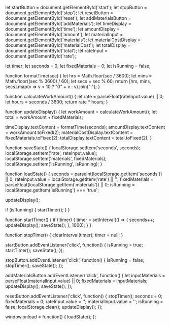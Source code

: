 let startButton = document.getElementById('start');
let stopButton = document.getElementById('stop');
let resetButton = document.getElementById('reset');
let addMaterialsButton = document.getElementById('addMaterials');
let timeDisplay = document.getElementById('time');
let amountDisplay = document.getElementById('amount');
let materialInput = document.getElementById('materials');
let materialCostDisplay = document.getElementById('materialCost');
let totalDisplay = document.getElementById('total');
let rateInput = document.getElementById('rate');

let timer;
let seconds = 0;
let fixedMaterials = 0;
let isRunning = false;

function formatTime(sec) {
  let hrs = Math.floor(sec / 3600);
  let mins = Math.floor((sec % 3600) / 60);
  let secs = sec % 60;
  return [hrs, mins, secs].map(v => v < 10 ? "0" + v : v).join(":");
}

function calculateWorkAmount() {
  let rate = parseFloat(rateInput.value) || 0;
  let hours = seconds / 3600;
  return rate * hours;
}

function updateDisplay() {
  let workAmount = calculateWorkAmount();
  let total = workAmount + fixedMaterials;

  timeDisplay.textContent = formatTime(seconds);
  amountDisplay.textContent = workAmount.toFixed(2);
  materialCostDisplay.textContent = fixedMaterials.toFixed(2);
  totalDisplay.textContent = total.toFixed(2);
}

function saveState() {
  localStorage.setItem('seconds', seconds);
  localStorage.setItem('rate', rateInput.value);
  localStorage.setItem('materials', fixedMaterials);
  localStorage.setItem('isRunning', isRunning);
}

function loadState() {
  seconds = parseInt(localStorage.getItem('seconds')) || 0;
  rateInput.value = localStorage.getItem('rate') || '';
  fixedMaterials = parseFloat(localStorage.getItem('materials')) || 0;
  isRunning = localStorage.getItem('isRunning') === 'true';

  updateDisplay();

  if (isRunning) {
    startTimer();
  }
}

function startTimer() {
  if (!timer) {
    timer = setInterval(() => {
      seconds++;
      updateDisplay();
      saveState();
    }, 1000);
  }
}

function stopTimer() {
  clearInterval(timer);
  timer = null;
}

startButton.addEventListener('click', function() {
  isRunning = true;
  startTimer();
  saveState();
});

stopButton.addEventListener('click', function() {
  isRunning = false;
  stopTimer();
  saveState();
});

addMaterialsButton.addEventListener('click', function() {
  let inputMaterials = parseFloat(materialInput.value) || 0;
  fixedMaterials = inputMaterials;
  updateDisplay();
  saveState();
});

resetButton.addEventListener('click', function() {
  stopTimer();
  seconds = 0;
  fixedMaterials = 0;
  rateInput.value = '';
  materialInput.value = '';
  isRunning = false;
  localStorage.clear();
  updateDisplay();
});

window.onload = function() {
  loadState();
};
